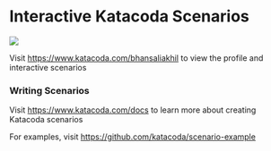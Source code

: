 # Interactive Katacoda Scenarios

[![](http://shields.katacoda.com/katacoda/bhansaliakhil/count.svg)](https://www.katacoda.com/bhansaliakhil "Get your profile on Katacoda.com")

Visit https://www.katacoda.com/bhansaliakhil to view the profile and interactive scenarios

### Writing Scenarios
Visit https://www.katacoda.com/docs to learn more about creating Katacoda scenarios

For examples, visit https://github.com/katacoda/scenario-example
